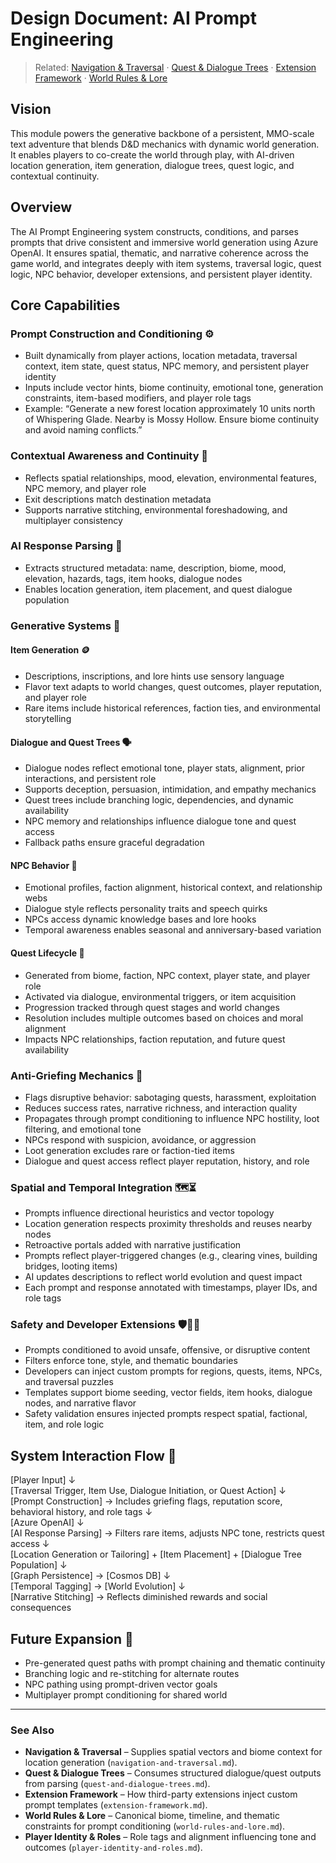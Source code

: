 # **Design Document: AI Prompt Engineering**

> Related: [Navigation & Traversal](navigation-and-traversal.md) · [Quest & Dialogue Trees](quest-and-dialogue-trees.md) · [Extension Framework](extension-framework.md) · [World Rules & Lore](world-rules-and-lore.md)

## **Vision**

This module powers the generative backbone of a persistent, MMO-scale text adventure that blends D&D mechanics with dynamic world generation. It enables players to co-create the world through play, with AI-driven location generation, item generation, dialogue trees, quest logic, and contextual continuity.

## **Overview**

The AI Prompt Engineering system constructs, conditions, and parses prompts that drive consistent and immersive world generation using Azure OpenAI. It ensures spatial, thematic, and narrative coherence across the game world, and integrates deeply with item systems, traversal logic, quest logic, NPC behavior, developer extensions, and persistent player identity.

## **Core Capabilities**

### Prompt Construction and Conditioning ⚙️

- Built dynamically from player actions, location metadata, traversal context, item state, quest status, NPC memory, and persistent player identity
- Inputs include vector hints, biome continuity, emotional tone, generation constraints, item-based modifiers, and player role tags
- Example: “Generate a new forest location approximately 10 units north of Whispering Glade. Nearby is Mossy Hollow. Ensure biome continuity and avoid naming conflicts.”

### Contextual Awareness and Continuity 🧭

- Reflects spatial relationships, mood, elevation, environmental features, NPC memory, and player role
- Exit descriptions match destination metadata
- Supports narrative stitching, environmental foreshadowing, and multiplayer consistency

### AI Response Parsing 🧠

- Extracts structured metadata: name, description, biome, mood, elevation, hazards, tags, item hooks, dialogue nodes
- Enables location generation, item placement, and quest dialogue population

### Generative Systems 🌱

#### Item Generation 🪙

- Descriptions, inscriptions, and lore hints use sensory language
- Flavor text adapts to world changes, quest outcomes, player reputation, and player role
- Rare items include historical references, faction ties, and environmental storytelling

#### Dialogue and Quest Trees 🗣️

- Dialogue nodes reflect emotional tone, player stats, alignment, prior interactions, and persistent role
- Supports deception, persuasion, intimidation, and empathy mechanics
- Quest trees include branching logic, dependencies, and dynamic availability
- NPC memory and relationships influence dialogue tone and quest access
- Fallback paths ensure graceful degradation

#### NPC Behavior 👥

- Emotional profiles, faction alignment, historical context, and relationship webs
- Dialogue style reflects personality traits and speech quirks
- NPCs access dynamic knowledge bases and lore hooks
- Temporal awareness enables seasonal and anniversary-based variation

#### Quest Lifecycle 🎯

- Generated from biome, faction, NPC context, player state, and player role
- Activated via dialogue, environmental triggers, or item acquisition
- Progression tracked through quest stages and world changes
- Resolution includes multiple outcomes based on choices and moral alignment
- Impacts NPC relationships, faction reputation, and future quest availability

### Anti-Griefing Mechanics 🚫

- Flags disruptive behavior: sabotaging quests, harassment, exploitation
- Reduces success rates, narrative richness, and interaction quality
- Propagates through prompt conditioning to influence NPC hostility, loot filtering, and emotional tone
- NPCs respond with suspicion, avoidance, or aggression
- Loot generation excludes rare or faction-tied items
- Dialogue and quest access reflect player reputation, history, and role

### Spatial and Temporal Integration 🗺️⏳

- Prompts influence directional heuristics and vector topology
- Location generation respects proximity thresholds and reuses nearby nodes
- Retroactive portals added with narrative justification
- Prompts reflect player-triggered changes (e.g., clearing vines, building bridges, looting items)
- AI updates descriptions to reflect world evolution and quest impact
- Each prompt and response annotated with timestamps, player IDs, and role tags

### Safety and Developer Extensions 🛡️🧑‍💻

- Prompts conditioned to avoid unsafe, offensive, or disruptive content
- Filters enforce tone, style, and thematic boundaries
- Developers can inject custom prompts for regions, quests, items, NPCs, and traversal puzzles
- Templates support biome seeding, vector fields, item hooks, dialogue nodes, and narrative flavor
- Safety validation ensures injected prompts respect spatial, factional, item, and role logic

## **System Interaction Flow** 🔄

[Player Input] ↓  
[Traversal Trigger, Item Use, Dialogue Initiation, or Quest Action] ↓  
[Prompt Construction] → Includes griefing flags, reputation score, behavioral history, and role tags ↓  
[Azure OpenAI] ↓  
[AI Response Parsing] → Filters rare items, adjusts NPC tone, restricts quest access ↓  
[Location Generation or Tailoring] + [Item Placement] + [Dialogue Tree Population] ↓  
[Graph Persistence] → [Cosmos DB] ↓  
[Temporal Tagging] → [World Evolution] ↓  
[Narrative Stitching] → Reflects diminished rewards and social consequences

## **Future Expansion** 🚀

- Pre-generated quest paths with prompt chaining and thematic continuity
- Branching logic and re-stitching for alternate routes
- NPC pathing using prompt-driven vector goals
- Multiplayer prompt conditioning for shared world

---

### See Also

- **Navigation & Traversal** – Supplies spatial vectors and biome context for location generation (`navigation-and-traversal.md`).
- **Quest & Dialogue Trees** – Consumes structured dialogue/quest outputs from parsing (`quest-and-dialogue-trees.md`).
- **Extension Framework** – How third-party extensions inject custom prompt templates (`extension-framework.md`).
- **World Rules & Lore** – Canonical biome, timeline, and thematic constraints for prompt conditioning (`world-rules-and-lore.md`).
- **Player Identity & Roles** – Role tags and alignment influencing tone and outcomes (`player-identity-and-roles.md`).
